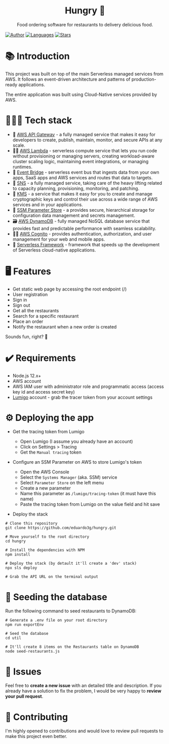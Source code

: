 <!-- <p align="center">
   <img alt="Twitter logo" src="./.github/docs/images/logo.png" width="150px" />
</p> -->


<h1 align="center" style="margin-top:30px">
  Hungry 🍲
</h1>

<p align="center">Food ordering software for restaurants to delivery delicious food.</p>

<p align="center" style="margin-top:15px">

  [![Author](https://img.shields.io/badge/author-eduardo3g-1da1f2?style=flat-square)](https://github.com/eduardo3g)
  [![Languages](https://img.shields.io/github/languages/count/eduardo3g/hungry?color=%1da1f2&style=flat-square)](#)
  [![Stars](https://img.shields.io/github/stars/eduardo3g/hungry?color=1da1f2&style=flat-square)](https://github.com/eduardo3g/hungry/stargazers)
</p>

# 📚 Introduction

This project was built on top of the main Serverless managed services from AWS. It follows an event-driven architecture and patterns of production-ready applications.<br/>

The entire application was built using Cloud-Native services provided by AWS.

# 👨🏽‍🔧 Tech stack

* 🏡 <a href="https://aws.amazon.com/api-gateway/">AWS API Gateway</a> - a fully managed service that makes it easy for developers to create, publish, maintain, monitor, and secure APIs at any scale.
* 👷🏻 <a href="https://www.google.com/aclk?sa=L&ai=DChcSEwi65ZOUsO_wAhVBgJEKHUiuDwIYABABGgJjZQ&ae=2&sig=AOD64_1WI4JrkomIsRl4pzEy7HCKyY1qNQ&q=&ved=2ahUKEwjKh4yUsO_wAhWCJ7kGHYXxB8oQqyQoAHoECAEQEQ&adurl=">AWS Lambda</a> - serverless compute service that lets you run code without provisioning or managing servers, creating workload-aware cluster scaling logic, maintaining event integrations, or managing runtimes.
* 🌉 <a href="https://aws.amazon.com/eventbridge/">Event Bridge</a> - serverless event bus that ingests data from your own apps, SaaS apps and AWS services and routes that data to targets.
* 🔔 <a href="https://aws.amazon.com/sns/">SNS</a> - a fully managed service, taking care of the heavy lifting related to capacity planning, provisioning, monitoring, and patching.
* 🤫 <a href="https://aws.amazon.com/kms/">KMS</a> - a service that makes it easy for you to create and manage cryptographic keys and control their use across a wide range of AWS services and in your applications.
* 🔑 <a href="https://docs.aws.amazon.com/systems-manager/latest/userguide/systems-manager-parameter-store.html">SSM Parameter Store</a> - a provides secure, hierarchical storage for configuration data management and secrets management.
* 🗃️ <a href="https://docs.aws.amazon.com/amazondynamodb/latest/developerguide/Introduction.html">AWS DynamoDB</a> - fully managed NoSQL database service that provides fast and predictable performance with seamless scalability.
* 👮🏻 <a href="https://docs.aws.amazon.com/cognito/latest/developerguide/what-is-amazon-cognito.html">AWS Cognito</a> - provides authentication, authorization, and user management for your web and mobile apps.
* 🍃 <a href="https://www.serverless.com/">Serverless Framework</a> - framework that speeds up the development of Serverless cloud-native applications.

# 🖥️ Features

* Get static web page by accessing the root endpoint (/)
* User registration
* Sign in
* Sign out
* Get all the restaurants
* Search for a specific restaurant
* Place an order
* Notify the restaurant when a new order is created

Sounds fun, right? 🤟

# ✔️ Requirements
* Node.js 12.x+
* AWS account
* AWS IAM user with administrator role and programmatic access (access key id and access secret key)
* <a href="https://lumigo.io/">Lumigo</a> account - grab the tracer token from your account settings

# ⚙️ Deploying the app
* Get the tracing token from Lumigo
  - Open Lumigo (I assume you already have an account)
  - Click on Settings > Tracing
  - Get the `Manual tracing` token
* Configure an SSM Parameter on AWS to store Lumigo's token
  - Open the AWS Console
  - Select the `Systems Manager` (aka. SSM) service
  - Select `Parameter Store` on the left menu
  - Create a new parameter
  - Name this parameter as `/lumigo/tracing-token` (it must have this name)
  - Paste the tracing token from Lumigo on the value field and hit save

* Deploy the stack
```
# Clone this repository
git clone https://github.com/eduardo3g/hungry.git

# Move yourself to the root directory
cd hungry

# Install the dependencies with NPM
npm install

# Deploy the stack (by detault it'll create a 'dev' stack)
npx sls deploy

# Grab the API URL on the terminal output
```

# 🌱 Seeding the database

Run the following command to seed restaurants to DynamoDB:

```
# Generate a .env file on your root directory
npm run exportEnv

# Seed the database
cd util

# It'll create 8 items on the Restaurants table on DynamoDB
node seed-restaurants.js
```

# 🐞 Issues

Feel free to <b>create a new issue</b> with an detailed title and description. If you already have a solution to fix the problem, I would be very happy to <b>review your pull request</b>.

# 🎉 Contributing

I'm highly opened to contributions and would love to review pull requests to make this project even better.
